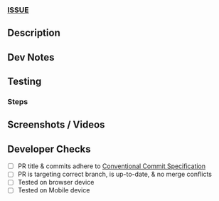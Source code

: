 <!-- Linked issue here  -->
### [ISSUE]()

## Description

<!-- Provide a description of what was changed and why it was implemented this way. -->

## Dev Notes

<!-- - If any developer notes are required, list them here. If not, remove the 'Notes' section. -->

## Testing

### Steps

<!-- 1. List all steps in a numbered list -->

## Screenshots / Videos

<!-- Add any relevant screenshots or videos. Any video should be added to the Jira ticket and linked here. -->

## Developer Checks

- [ ] PR title & commits adhere to [Conventional Commit Specification](https://www.conventionalcommits.org/en/v1.0.0/)
- [ ] PR is targeting correct branch, is up-to-date, & no merge conflicts
- [ ] Tested on browser device
- [ ] Tested on Mobile device
